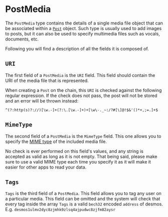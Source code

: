 # PostMedia
The `PostMedia` type contains the details of a single media file object that can be associated within a [`Post`](post.md) object. Such type is usually used to add images to posts, but it can also be used to specify multimedia files such as vocals, documents, etc. 

Following you will find a description of all the fields it is composed of. 

## `URI`
The first field of a `PostMedia` is the `URI` field. This field should contain the URI of the media file that is represented. 

When creating a `Post` on the chain, this `URI` is checked against the following regular expression. If the check does not pass, the post will not be stored and an error will be thrown instead: 

```phpregexp
^(?:http(s)?://)[\w.-]+(?:\.[\w.-]+)+[\w\-._~:/?#[\]@!$&'()*+,;=.]+$
```

## `MimeType`
The second field of a `PostMedia` is the `MimeType` field. This one allows you to specify the [MIME type](https://developer.mozilla.org/en-US/docs/Web/HTTP/Basics_of_HTTP/MIME_types) of the included media file. 

No check is ever performed on this field's values, and any string is accepted as valid as long as it is not empty. That being said, please make sure to use a valid MIME type each time you specify it as it will make it easier for other apps to read your data. 

## `Tags`
`Tags` is the third field of a `PostMedia`. This field allows you to tag any user on a particular media.
This field can be omitted and the system will check that every tag inside the array `Tags` is a valid `bech32` 
encoded `address` of desmos.
E.g.
`desmos1ulmv2dyc8zjmhk9zlsq4ajpudwc8zjfm82aysr`